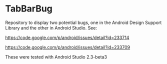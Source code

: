 # TabBarBug
Repository to display two potential bugs, one in the Android Design Support Library and the other in Android Studio. See:

https://code.google.com/p/android/issues/detail?id=233714

https://code.google.com/p/android/issues/detail?id=233709

These were tested with Android Studio 2.3-beta3
